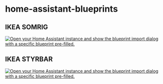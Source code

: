 # home-assistant-blueprints

## IKEA SOMRIG

[![Open your Home Assistant instance and show the blueprint import dialog with a specific blueprint pre-filled.](https://my.home-assistant.io/badges/blueprint_import.svg)](https://my.home-assistant.io/redirect/blueprint_import/?blueprint_url=https%3A%2F%2Fgithub.com%2FCraigGardener%2Fhome-assistant-blueprints%2Fblob%2Fmain%2Fikea-somrig.yaml)

## IKEA STYRBAR

[![Open your Home Assistant instance and show the blueprint import dialog with a specific blueprint pre-filled.](https://my.home-assistant.io/badges/blueprint_import.svg)](https://my.home-assistant.io/redirect/blueprint_import/?blueprint_url=https%3A%2F%2Fgithub.com%2FCraigGardener%2Fhome-assistant-blueprints%2Fblob%2Fmain%2Fikea-strybar.yaml)
